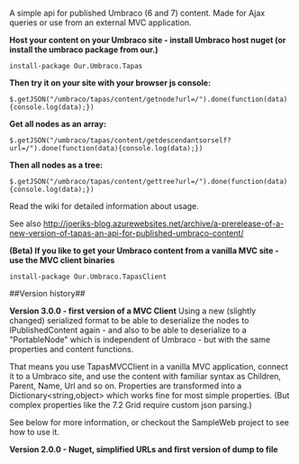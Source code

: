 A simple api for published Umbraco (6 and 7) content. Made for Ajax queries or use from an external MVC application.

**Host your content on your Umbraco site - install Umbraco host nuget (or install the umbraco package from our.)**

	install-package Our.Umbraco.Tapas

**Then try it on your site with your browser js console:**

	$.getJSON("/umbraco/tapas/content/getnode?url=/").done(function(data){console.log(data);})

**Get all nodes as an array:**

	$.getJSON("/umbraco/tapas/content/getdescendantsorself?url=/").done(function(data){console.log(data);})

**Then all nodes as a tree:**

	$.getJSON("/umbraco/tapas/content/gettree?url=/").done(function(data){console.log(data);})

Read the wiki for detailed information about usage.

See also http://joeriks-blog.azurewebsites.net/archive/a-prerelease-of-a-new-version-of-tapas-an-api-for-published-umbraco-content/


**(Beta) If you like to get your Umbraco content from a vanilla MVC site - use the MVC client binaries**

	install-package Our.Umbraco.TapasClient


##Version history##

**Version 3.0.0 - first version of a MVC Client**
Using a new (slightly changed) serialized format to be able to deserialize the nodes to IPublishedContent again - and also to be able
to deserialize to a "PortableNode" which is independent of Umbraco - but with the same properties and content functions.

That means you use TapasMVCClient in a vanilla MVC application, connect it to a Umbraco site, and use the content with familiar
syntax as Children, Parent, Name, Url and so on. Properties are transformed into a Dictionary<string,object> which works fine for most
simple properties. (But complex properties like the 7.2 Grid require custom json parsing.) 

See below for more information, or checkout the SampleWeb project to see how to use it.


**Version 2.0.0 - Nuget, simplified URLs and first version of dump to file**

